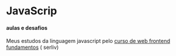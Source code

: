 # JavaScrip 

#### aulas e desafios
Meus estudos da linguagem javascript pelo [curso de web frontend fundamentos](https://www.udemy.com/course/curso-web-design-fundamentos-aprenda-html-css-e-javascript/?couponCode=KEEPLEARNING) ( serliv)
